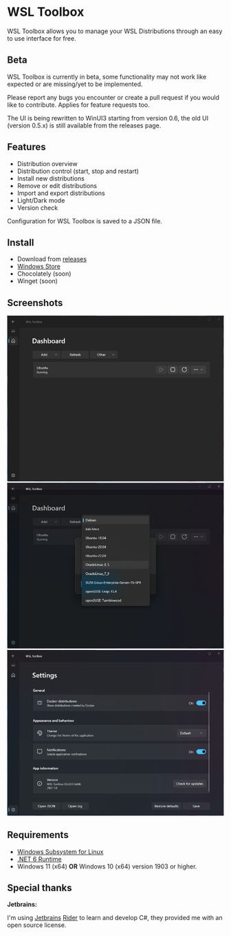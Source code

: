 # WSL Toolbox

WSL Toolbox allows you to manage your WSL Distributions through an easy to use interface for free.

## Beta

WSL Toolbox is currently in beta, some functionality may not work like expected or are missing/yet to be implemented.

Please report any bugs you encounter or create a pull request if you would like to contribute. Applies for feature requests too.

The UI is being rewritten to WinUI3 starting from version 0.6, the old UI (version 0.5.x) is still available from the releases page.

## Features

* Distribution overview
* Distribution control (start, stop and restart)
* Install new distributions
* Remove or edit distributions
* Import and export distributions
* Light/Dark mode
* Version check

Configuration for WSL Toolbox is saved to a JSON file.

## Install

* Download from [releases](https://github.com/FalconNL93/WslToolbox/releases)
* [Windows Store](https://www.microsoft.com/store/productId/9NDGGX7M2H0V)
* Chocolately (soon)
* Winget (soon)

## Screenshots

![Main window](/assets/images/scr1.png?raw=true "Main Window")
![Add distribution](/assets/images/scr2.png?raw=true "Add distribution")
![Settings window](/assets/images/scr3.png?raw=true "Settings Window")

## Requirements

* [Windows Subsystem for Linux](https://www.microsoft.com/store/productId/9P9TQF7MRM4R)
* [.NET 6 Runtime](https://dotnet.microsoft.com/en-us/download/dotnet/6.0)
* Windows 11 (x64) **OR** Windows 10 (x64) version 1903 or higher.

## Special thanks

**Jetbrains:**

I'm using [Jetbrains](https://www.jetbrains.com/) [Rider](https://www.jetbrains.com/rider/) to learn and develop C#,
they provided me with an open source license.